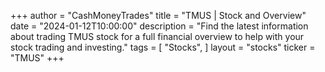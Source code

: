 +++
author = "CashMoneyTrades"
title = "TMUS | Stock and Overview"
date = "2024-01-12T10:00:00"
description = "Find the latest information about trading TMUS stock for a full financial overview to help with your stock trading and investing."
tags = [
   "Stocks",
]
layout = "stocks"
ticker = "TMUS"
+++
